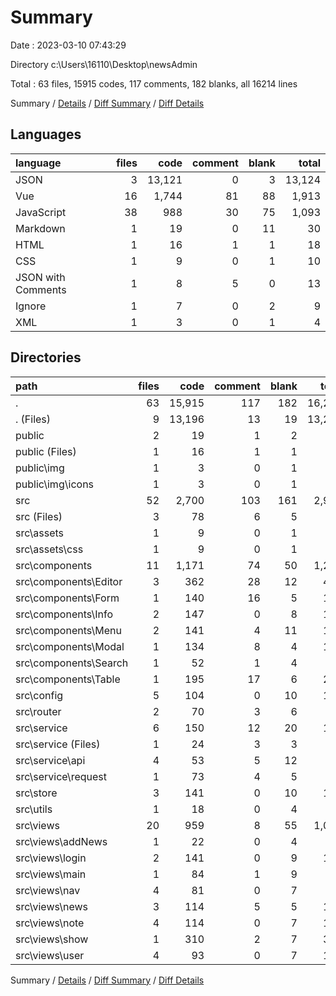 # Summary

Date : 2023-03-10 07:43:29

Directory c:\\Users\\16110\\Desktop\\newsAdmin

Total : 63 files,  15915 codes, 117 comments, 182 blanks, all 16214 lines

Summary / [Details](details.md) / [Diff Summary](diff.md) / [Diff Details](diff-details.md)

## Languages
| language | files | code | comment | blank | total |
| :--- | ---: | ---: | ---: | ---: | ---: |
| JSON | 3 | 13,121 | 0 | 3 | 13,124 |
| Vue | 16 | 1,744 | 81 | 88 | 1,913 |
| JavaScript | 38 | 988 | 30 | 75 | 1,093 |
| Markdown | 1 | 19 | 0 | 11 | 30 |
| HTML | 1 | 16 | 1 | 1 | 18 |
| CSS | 1 | 9 | 0 | 1 | 10 |
| JSON with Comments | 1 | 8 | 5 | 0 | 13 |
| Ignore | 1 | 7 | 0 | 2 | 9 |
| XML | 1 | 3 | 0 | 1 | 4 |

## Directories
| path | files | code | comment | blank | total |
| :--- | ---: | ---: | ---: | ---: | ---: |
| . | 63 | 15,915 | 117 | 182 | 16,214 |
| . (Files) | 9 | 13,196 | 13 | 19 | 13,228 |
| public | 2 | 19 | 1 | 2 | 22 |
| public (Files) | 1 | 16 | 1 | 1 | 18 |
| public\\img | 1 | 3 | 0 | 1 | 4 |
| public\\img\\icons | 1 | 3 | 0 | 1 | 4 |
| src | 52 | 2,700 | 103 | 161 | 2,964 |
| src (Files) | 3 | 78 | 6 | 5 | 89 |
| src\\assets | 1 | 9 | 0 | 1 | 10 |
| src\\assets\\css | 1 | 9 | 0 | 1 | 10 |
| src\\components | 11 | 1,171 | 74 | 50 | 1,295 |
| src\\components\\Editor | 3 | 362 | 28 | 12 | 402 |
| src\\components\\Form | 1 | 140 | 16 | 5 | 161 |
| src\\components\\Info | 2 | 147 | 0 | 8 | 155 |
| src\\components\\Menu | 2 | 141 | 4 | 11 | 156 |
| src\\components\\Modal | 1 | 134 | 8 | 4 | 146 |
| src\\components\\Search | 1 | 52 | 1 | 4 | 57 |
| src\\components\\Table | 1 | 195 | 17 | 6 | 218 |
| src\\config | 5 | 104 | 0 | 10 | 114 |
| src\\router | 2 | 70 | 3 | 6 | 79 |
| src\\service | 6 | 150 | 12 | 20 | 182 |
| src\\service (Files) | 1 | 24 | 3 | 3 | 30 |
| src\\service\\api | 4 | 53 | 5 | 12 | 70 |
| src\\service\\request | 1 | 73 | 4 | 5 | 82 |
| src\\store | 3 | 141 | 0 | 10 | 151 |
| src\\utils | 1 | 18 | 0 | 4 | 22 |
| src\\views | 20 | 959 | 8 | 55 | 1,022 |
| src\\views\\addNews | 1 | 22 | 0 | 4 | 26 |
| src\\views\\login | 2 | 141 | 0 | 9 | 150 |
| src\\views\\main | 1 | 84 | 1 | 9 | 94 |
| src\\views\\nav | 4 | 81 | 0 | 7 | 88 |
| src\\views\\news | 3 | 114 | 5 | 5 | 124 |
| src\\views\\note | 4 | 114 | 0 | 7 | 121 |
| src\\views\\show | 1 | 310 | 2 | 7 | 319 |
| src\\views\\user | 4 | 93 | 0 | 7 | 100 |

Summary / [Details](details.md) / [Diff Summary](diff.md) / [Diff Details](diff-details.md)